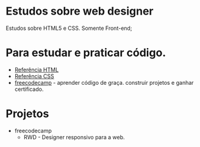 # Estudos sobre web designer

Estudos sobre HTML5 e CSS. 
Somente Front-end;

# Para estudar e praticar código.
* [Referência HTML](https://developer.mozilla.org/en-US/docs/Web/html/Reference)
* [Referência CSS](https://developer.mozilla.org/en-US/docs/Web/css/Reference)
* [freecodecamp](https://www.freecodecamp.org/) - aprender código de graça. construir projetos e ganhar certificado.

# Projetos
* freecodecamp 
    * RWD - Designer responsivo para a web.
